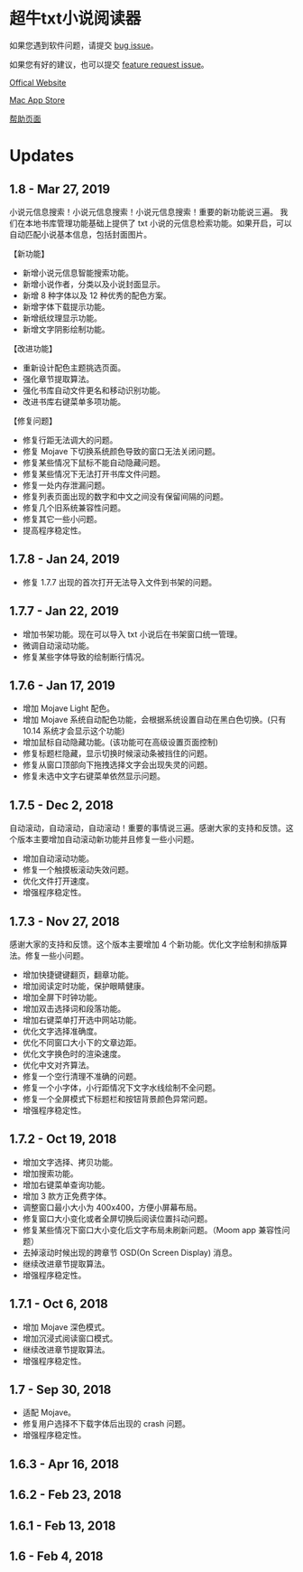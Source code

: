 # 超牛txt小说阅读器


如果您遇到软件问题，请提交 [bug issue](https://github.com/Beyondcow/BeyondcowTxtReader/issues)。

如果您有好的建议，也可以提交 [feature request issue](https://github.com/Beyondcow/BeyondcowTxtReader/issues)。


[Offical Website](https://www.beyondcow.com/txtreader/)

[Mac App Store](https://itunes.apple.com/ca/app/gistpal/id602550970?mt=12/)

[帮助页面](https://github.com/Beyondcow/BeyondcowTxtReader/blob/master/HELP.md)

# Updates

## 1.8 - Mar 27, 2019

小说元信息搜索！小说元信息搜索！小说元信息搜索！重要的新功能说三遍。
我们在本地书库管理功能基础上提供了 txt 小说的元信息检索功能。如果开启，可以自动匹配小说基本信息，包括封面图片。

【新功能】

* 新增小说元信息智能搜索功能。
* 新增小说作者，分类以及小说封面显示。
* 新增 8 种字体以及 12 种优秀的配色方案。
* 新增字体下载提示功能。
* 新增纸纹理显示功能。
* 新增文字阴影绘制功能。

【改进功能】

* 重新设计配色主题挑选页面。
* 强化章节提取算法。
* 强化书库自动文件更名和移动识别功能。
* 改进书库右键菜单多项功能。

【修复问题】

* 修复行距无法调大的问题。
* 修复 Mojave 下切换系统颜色导致的窗口无法关闭问题。
* 修复某些情况下鼠标不能自动隐藏问题。
* 修复某些情况下无法打开书库文件问题。
* 修复一处内存泄漏问题。
* 修复列表页面出现的数字和中文之间没有保留间隔的问题。
* 修复几个旧系统兼容性问题。
* 修复其它一些小问题。
* 提高程序稳定性。


## 1.7.8 - Jan 24, 2019

* 修复 1.7.7 出现的首次打开无法导入文件到书架的问题。

## 1.7.7 - Jan 22, 2019

* 增加书架功能。现在可以导入 txt 小说后在书架窗口统一管理。
* 微调自动滚动功能。
* 修复某些字体导致的绘制断行情况。

## 1.7.6 - Jan 17, 2019

* 增加 Mojave Light 配色。
* 增加 Mojave 系统自动配色功能，会根据系统设置自动在黑白色切换。(只有 10.14 系统才会显示这个功能)
* 增加鼠标自动隐藏功能。(该功能可在高级设置页面控制)
* 修复标题栏隐藏，显示切换时候滚动条被挡住的问题。
* 修复从窗口顶部向下拖拽选择文字会出现失灵的问题。
* 修复未选中文字右键菜单依然显示问题。

## 1.7.5 - Dec 2, 2018

自动滚动，自动滚动，自动滚动！重要的事情说三遍。感谢大家的支持和反馈。这个版本主要增加自动滚动新功能并且修复一些小问题。
* 增加自动滚动功能。
* 修复一个触摸板滚动失效问题。
* 优化文件打开速度。
* 增强程序稳定性。

## 1.7.3 - Nov 27, 2018

感谢大家的支持和反馈。这个版本主要增加 4 个新功能。优化文字绘制和排版算法。修复一些小问题。

* 增加快捷键键翻页，翻章功能。
* 增加阅读定时功能，保护眼睛健康。
* 增加全屏下时钟功能。
* 增加双击选择词和段落功能。
* 增加右键菜单打开选中网站功能。
* 优化文字选择准确度。
* 优化不同窗口大小下的文章边距。
* 优化文字换色时的渲染速度。
* 优化中文对齐算法。
* 修复一个空行清理不准确的问题。
* 修复一个小字体，小行距情况下文字水线绘制不全问题。
* 修复一个全屏模式下标题栏和按钮背景颜色异常问题。
* 增强程序稳定性。

## 1.7.2 - Oct 19, 2018

* 增加文字选择、拷贝功能。
* 增加搜索功能。
* 增加右键菜单查询功能。
* 增加 3 款方正免费字体。
* 调整窗口最小大小为 400x400，方便小屏幕布局。
* 修复窗口大小变化或者全屏切换后阅读位置抖动问题。
* 修复某些情况下窗口大小变化后文字布局未刷新问题。（Moom app 兼容性问题）
* 去掉滚动时候出现的跨章节 OSD(On Screen Display) 消息。
* 继续改进章节提取算法。
* 增强程序稳定性。

## 1.7.1 - Oct 6, 2018 

* 增加 Mojave 深色模式。
* 增加沉浸式阅读窗口模式。
* 继续改进章节提取算法。
* 增强程序稳定性。

## 1.7 - Sep 30, 2018 

* 适配 Mojave。
* 修复用户选择不下载字体后出现的 crash 问题。
* 增强程序稳定性。

## 1.6.3 - Apr 16, 2018 

## 1.6.2 - Feb 23, 2018 

## 1.6.1 - Feb 13, 2018

## 1.6 - Feb 4, 2018

